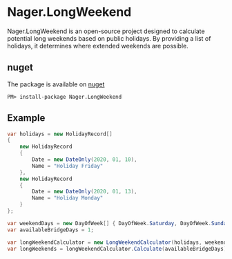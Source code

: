 # Nager.LongWeekend

Nager.LongWeekend is an open-source project designed to calculate potential long weekends based on public holidays.
By providing a list of holidays, it determines where extended weekends are possible.

## nuget

The package is available on [nuget](https://www.nuget.org/packages/Nager.LongWeekend)
```
PM> install-package Nager.LongWeekend
```

## Example

```cs
var holidays = new HolidayRecord[]
{
	new HolidayRecord
	{
		Date = new DateOnly(2020, 01, 10),
		Name = "Holiday Friday"
	},
	new HolidayRecord
	{
		Date = new DateOnly(2020, 01, 13),
		Name = "Holiday Monday"
	}
};

var weekendDays = new DayOfWeek[] { DayOfWeek.Saturday, DayOfWeek.Sunday };
var availableBridgeDays = 1;

var longWeekendCalculator = new LongWeekendCalculator(holidays, weekendDays);
var longWeekends = longWeekendCalculator.Calculate(availableBridgeDays);
```